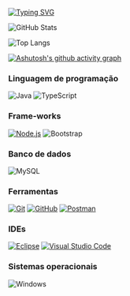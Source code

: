 [![Typing SVG](https://readme-typing-svg.herokuapp.com/?color=48C9B0&size=35&center=true&vCenter=true&width=1000&lines=Hi%2C+I%27m+Carlos+Eduardo+👋)](https://git.io/typing-svg)

![GitHub Stats](https://github-readme-stats.vercel.app/api?username=carlos-developerr&theme=transparent&bg_color=000&border_color=30A3DC&show_icons=true&icon_color=30A3DC&title_color=E94D5F&text_color=FFF)

![Top Langs](https://github-readme-stats-git-masterrstaa-rickstaa.vercel.app/api/top-langs/?username=carlos-developerr&bg_color=000&border_color=30A3DC&title_color=E94D5F&text_color=FFF&layout=compact)

[![Ashutosh's github activity graph](https://github-readme-activity-graph.vercel.app/graph?username=carlos-developerr&bg_color=080808&color=fb74f2&line=e23c9d&point=922f8a&area=true&hide_border=true)](https://github.com/ashutosh00710/github-readme-activity-graph)

### Linguagem de programação

![Java](https://img.shields.io/badge/java-%23ED8B00.svg?style=for-the-badge&logo=openjdk&logoColor=white)
![TypeScript](https://img.shields.io/badge/TypeScript-007ACC?style=for-the-badge&logo=typescript&logoColor=white)

### Frame-works

[![Node.js](https://img.shields.io/badge/-Node.js-339933?style=for-the-badge&logo=node.js&logoColor=white)](https://nodejs.org/)
![Bootstrap](https://img.shields.io/badge/-boostrap-0D1117?style=for-the-badge&logo=bootstrap&labelColor=0D1117)

### Banco de dados

![MySQL](https://img.shields.io/badge/MySQL-00000F?style=for-the-badge&logo=mysql&logoColor=white)

### Ferramentas

[![Git](https://img.shields.io/badge/-Git-F05032?style=for-the-badge&logo=git&logoColor=white)](https://git-scm.com/)
[![GitHub](https://img.shields.io/badge/-GitHub-181717?style=for-the-badge&logo=github&logoColor=white)](https://github.com/)
[![Postman](https://img.shields.io/badge/-Postman-FF6C37?style=for-the-badge&logo=postman&logoColor=white)](https://www.postman.com/)
        
### IDEs

[![Eclipse](https://img.shields.io/badge/-Eclipse-2C2255?style=for-the-badge&logo=eclipse&logoColor=white)](https://www.eclipse.org/)
[![Visual Studio Code](https://img.shields.io/badge/-Visual%20Studio%20Code-007ACC?style=for-the-badge&logo=visual-studio-code&logoColor=white)](https://code.visualstudio.com/)

### Sistemas operacionais

![Windows](https://img.shields.io/badge/Windows-000?style=for-the-badge&logo=windows&logoColor=2CA5E0)
